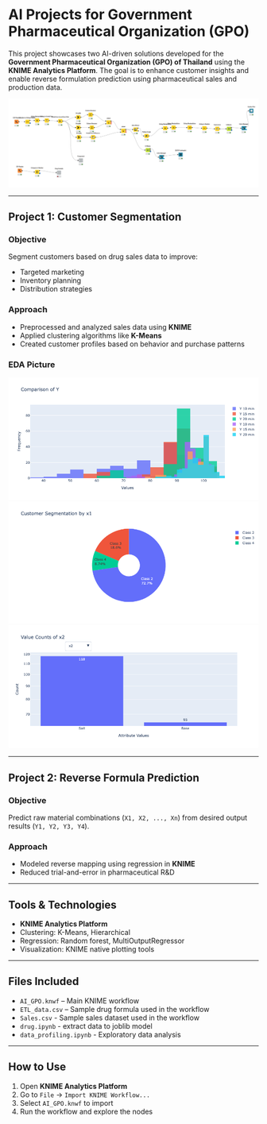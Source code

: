 # AI Projects for Government Pharmaceutical Organization (GPO)

This project showcases two AI-driven solutions developed for the **Government Pharmaceutical Organization (GPO) of Thailand** using the **KNIME Analytics Platform**. The goal is to enhance customer insights and enable reverse formulation prediction using pharmaceutical sales and production data.


![Demo Screenshot](workflow.png)

---

## Project 1: Customer Segmentation

### Objective
Segment customers based on drug sales data to improve:
- Targeted marketing
- Inventory planning
- Distribution strategies

### Approach
- Preprocessed and analyzed sales data using **KNIME**
- Applied clustering algorithms like **K-Means**
- Created customer profiles based on behavior and purchase patterns

### EDA Picture

![Demo Screenshot](EDA_pic/sim1.png)
![Demo Screenshot](EDA_pic/sim2.png)
![Demo Screenshot](EDA_pic/sim4.png)


---

## Project 2: Reverse Formula Prediction

###  Objective
Predict raw material combinations (`X1, X2, ..., Xn`) from desired output results (`Y1, Y2, Y3, Y4`).

###  Approach
- Modeled reverse mapping using regression in **KNIME**
- Reduced trial-and-error in pharmaceutical R&D

---

##  Tools & Technologies
- **KNIME Analytics Platform**
- Clustering: K-Means, Hierarchical
- Regression: Random forest, MultiOutputRegressor
- Visualization: KNIME native plotting tools

---

##  Files Included

- `AI_GPO.knwf` – Main KNIME workflow
- `ETL_data.csv` – Sample drug formula used in the workflow
- `Sales.csv` - Sample sales dataset used in the workflow
- `drug.ipynb` - extract data to joblib model
- `data_profiling.ipynb` - Exploratory data analysis 


---

##  How to Use

1. Open **KNIME Analytics Platform**
2. Go to `File` → `Import KNIME Workflow...`
3. Select `AI_GPO.knwf` to import
4. Run the workflow and explore the nodes


